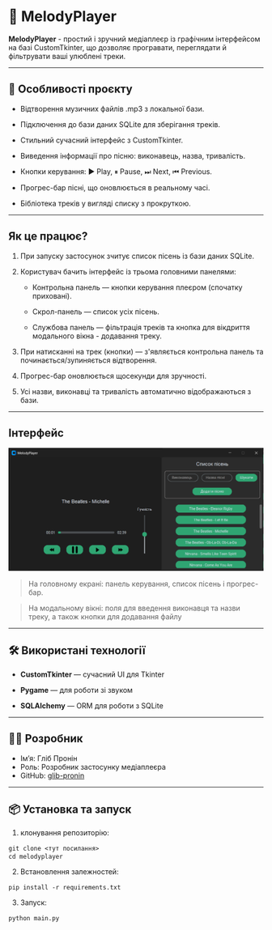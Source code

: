 # 🎵 MelodyPlayer

**MelodyPlayer** - простий і зручний медіаплеєр із графічним інтерфейсом на базі CustomTkinter, що дозволяє програвати, переглядати й фільтрувати ваші улюблені треки.

---
## 🚀 Особливості проєкту

- Відтворення музичних файлів .mp3 з локальної бази.

- Підключення до бази даних SQLite для зберігання треків.

- Стильний сучасний інтерфейс з CustomTkinter.

- Виведення інформації про пісню: виконавець, назва, тривалість.

- Кнопки керування: ▶️ Play, ⏸ Pause, ⏭ Next, ⏮ Previous.

- Прогрес-бар пісні, що оновлюється в реальному часі.

- Бібліотека треків у вигляді списку з прокруткою.

---
## Як це працює?

1. При запуску застосунок зчитує список пісень із бази даних SQLite.

2. Користувач бачить інтерфейс із трьома головними панелями:

    - Контрольна панель — кнопки керування плеєром (спочатку приховані).

    - Скрол-панель — список усіх пісень.

    - Службова панель — фільтрація треків та кнопка для вікдриття модального вікна - додавання треку.

3. При натисканні на трек (кнопки) — з'являється контрольна панель та починається/зупиняється відтворення.

4. Прогрес-бар оновлюється щосекунди для зручності.

5. Усі назви, виконавці та тривалість автоматично відображаються з бази.

---
## Інтерфейс
![Головне вікно](assets/img/main_window.png)
> На головному екрані: панель керування, список пісень і прогрес-бар.

> На модальному вікні: поля для введення виконавця та назви треку, а також кнопки для додавання файлу 

---
## 🛠 Використані технології

- **CustomTkinter** — сучасний UI для Tkinter

- **Pygame** — для роботи зі звуком

- **SQLAlchemy** — ORM для роботи з SQLite

---
## 🧑‍💻 Розробник

- Ім’я: Гліб Пронін
- Роль: Розробник застосунку медіаплеєра
- GitHub: [glib-pronin](https://github.com/)

---
## 📦 Установка та запуск

1. клонування репозиторію:
```
git clone <тут посилання>
cd melodyplayer
```

2. Встановлення залежностей:  
```
pip install -r requirements.txt
```

3. Запуск:  
```
python main.py
```
